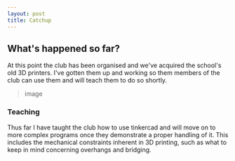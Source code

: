 ```yaml
---
layout: post
title: Catchup
---
```

## What's happened so far?
At this point the club has been organised and we've acquired the school's old 3D printers. I've gotten them up and working so them members of the club can use them and will teach them to do so shortly.  
>image  
### Teaching
Thus far I have taught the club how to use tinkercad and will move on to more complex programs once they demonstrate a proper handling of it. This includes the mechanical constraints inherent in 3D printing, such as what to keep in mind concerning overhangs and bridging.
